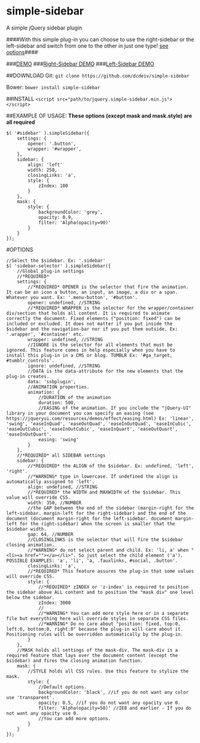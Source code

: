simple-sidebar
==============

A simple jQuery sidebar plugin

####With this simple plug-in you can choose to use the right-sidebar or the left-sidebar and switch from one to the other in just one type! [see options](#options)####

###[DEMO](http://dcdeiv.github.io/simple-sidebar)
###[Right-Sidebar DEMO](http://dcdeiv.github.io/simple-sidebar/demo-right/index.html)
###[Left-Sidebar DEMO](http://dcdeiv.github.io/simple-sidebar/demo-left/index.html)

##DOWNLOAD
Git: `git clone https://github.com/dcdeiv/simple-sidebar`
  
Bower: `bower install simple-sidebar`

##INSTALL
`<script src="path/to/jquery.simple-sidebar.min.js"></script>`

##EXAMPLE OF USAGE:
**These options (except mask and mask.style) are all required**

	$( '#sidebar' ).simpleSidebar({
		settings: {
			opener: '.button',
			wrapper: '#wrapper',
		},
		sidebar: {
			align: 'left'
			width: 250,
			closingLinks: 'a',
			style: {
				zIndex: 100
			}
		},
		mask: {
			style: {
				backgroundColor: 'grey',
				opacity: 0.9,
				filter: 'Alpha(opacity=90)'
			}
		}
	});

#OPTIONS

	//Select the $sidebar. Ex: '.sidebar'
	$( 'sidebar-selector' ).simpleSidebar({
		//Global plug-in settings
		//*REQUIRED*
		settings: {
			//*REQUIRED* OPENER is the selector that fire the animation. It can be an icon a button, an input, an image, a div or a span. Whatever you want. Ex: '.menu-button', '#button'.
			opener: undefined, //STRING
			//*REQUIRED* WRAPPER is the selector for the wrapper/container div/section that holds all content. It is required to animate correctly the document. Fixed elements ("position: fixed") can be included or excluded. It does not matter if you put inside the $sidebar and the navigation-bar nor if you put them outside. Ex: '.wrapper', '#container' etc.
			wrapper: undefined, //STRING
			//IGNORE is the selector for all elements that must be ignored. This feature comes in help especially when you have to install this plug-in in a CMS or blog. TUMBLR Ex: '#ga_target, #tumblr_controls'.
			ignore: undefined, //STRING
			//DATA is the data-attribute for the new elements that the plug-in creates.
			data: 'ssbplugin',
			//ANIMATION properties.
			animation: {
				//DURATION of the animation
				duration: 500,
				//EASING of the animation. If you include the "jQuery-UI" library in your document you can specify an easing (see https://jqueryui.com/resources/demos/effect/easing.html) Ex: 'linear', 'swing', 'easeInQuad', 'easeOutQuad', 'easeInOutQuad', 'easeInCubic', 'easeOutCubic', 'easeInOutCubic', 'easeInQuart', 'easeOutQuart', 'easeInOutQuart'.
				easing: 'swing'
			}
		},
		//*REQUIRED* all SIDEBAR settings
		sidebar: {
			//*REQUIRED* the ALIGN of the $sidebar. Ex: undefined, 'left', 'right'.
			//*WARNING* type in lowercase. If undefined the align is automatically assigned to 'left'.
			align: undefined, //STRING
			//*REQUIRED* the WIDTH and MAXWIDTH of the $sidebar. This value will override CSS.
			width: 350, //NUMBER
			//the GAP between the end of the sidebar (margin-right for the left-sidebar. margin-left for the right-sidebar) and the end of the document (document margin-right for the left-sidebar. document margin-left for the right-sidebar) when the screen is smaller that the $sidebar width.
			gap: 64, //NUMBER
			//CLOSINGLINKS is the selector that will fire the $sidebar closing animation.
			//*WARNING* do not select parent and child. Ex: 'li, a' when "<li><a href=""></a></li>". So just select the child element ('a'). POSSIBLE EXAMPLES: 'a', 'li', 'a, .fauxlinks, #social, .button'.
			closingLinks: 'a',
			//*REQUIRED* This feature assures the plug-in that some values will override CSS.
			style: {
				//*REQUIRED* zINDEX or 'z-index' is required to position the sidebar above ALL content and to position the "mask div" one level below the sidebar.
				zIndex: 3000
				//
				//*WARNING* You can add more style here or in a separate file but everything here will override styles in separate CSS files.
				//*WARNING* Do no care about "position: fixed, top:0, left:0, bottom:0, right:0" because the plug-in will care about it. Positioning rules will be overridden automatically by the plug-in.
			}
		},
		//MASK holds all settings of the mask-div. The mask-div is a required feature that lays over the document content (except the $sidebar) and fires the closing animation function.
		mask: {
			//STYLE holds all CSS rules. Use this feature to stylize the mask.
			style: {
				//Default options.
				backgroundColor: 'black', //if you do not want any color use 'transparent'.
				opacity: 0.5, //if you do not want any opacity use 0.
				filter: 'Alpha(opacity=50)' //IE8 and earlier - If you do not want any opacity use 0.
				//You can add more options.
			}
		}
	});
